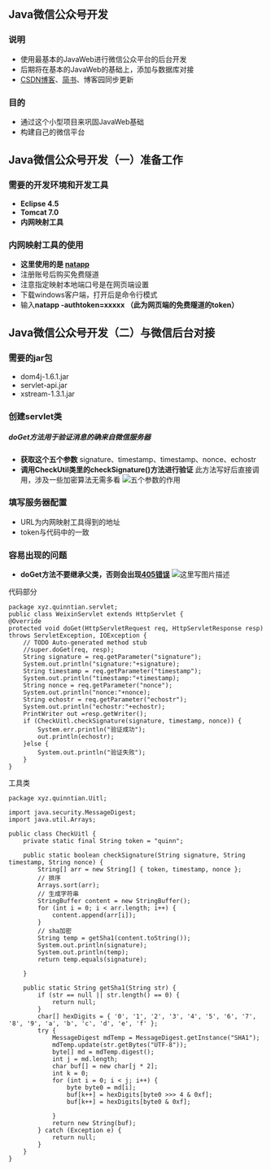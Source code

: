 ## Java微信公众号开发
### 说明
* 使用最基本的JavaWeb进行微信公众平台的后台开发
* 后期将在基本的JavaWeb的基础上，添加与数据库对接
* [CSDN博客][1]、[简书][2]、博客园同步更新
### 目的
* 通过这个小型项目来巩固JavaWeb基础
* 构建自己的微信平台
## Java微信公众号开发（一）准备工作
### 需要的开发环境和开发工具

* **Eclipse 4.5**
* **Tomcat 7.0**
* **内网映射工具**
### 内网映射工具的使用
* **这里使用的是 [natapp](https://natapp.cn/)**
*  注册账号后购买免费隧道
*  注意指定映射本地端口号是在网页端设置
*  下载windows客户端，打开后是命令行模式
*  输入**natapp -authtoken=xxxxx （此为网页端的免费隧道的token）**
## Java微信公众号开发（二）与微信后台对接
### 需要的jar包
*  dom4j-1.6.1.jar
*  servlet-api.jar
*  xstream-1.3.1.jar
### 创建servlet类
##### doGet方法用于验证消息的确来自微信服务器
* **获取这个五个参数**
signature、timestamp、timestamp、nonce、echostr
* **调用CheckUtil类里的checkSignature()方法进行验证**
此方法写好后直接调用，涉及一些加密算法无需多看
![五个参数的作用](https://img-blog.csdn.net/20180403222111364?watermark/2/text/aHR0cHM6Ly9ibG9nLmNzZG4ubmV0L0xlb0ZpdHo=/font/5a6L5L2T/fontsize/400/fill/I0JBQkFCMA==/dissolve/70)
### 填写服务器配置
* URL为内网映射工具得到的地址
* token与代码中的一致
### 容易出现的问题
* **doGet方法不要继承父类，否则会出现[405错误](https://blog.csdn.net/leofitz/article/details/79808950)**
![这里写图片描述](https://img-blog.csdn.net/20180403223244915?watermark/2/text/aHR0cHM6Ly9ibG9nLmNzZG4ubmV0L0xlb0ZpdHo=/font/5a6L5L2T/fontsize/400/fill/I0JBQkFCMA==/dissolve/70)


代码部分
``` 
package xyz.quinntian.servlet;
public class WeixinServlet extends HttpServlet {
@Override
protected void doGet(HttpServletRequest req, HttpServletResponse resp) throws ServletException, IOException {
	// TODO Auto-generated method stub
	//super.doGet(req, resp);
	String signature = req.getParameter("signature");
	System.out.println("signature:"+signature);
	String timestamp = req.getParameter("timestamp");
	System.out.println("timestamp:"+timestamp);
	String nonce = req.getParameter("nonce");
	System.out.println("nonce:"+nonce);
	String echostr = req.getParameter("echostr");
	System.out.println("echostr:"+echostr);
	PrintWriter out =resp.getWriter();
	if (CheckUitl.checkSignature(signature, timestamp, nonce)) {
		System.err.println("验证成功");
		out.println(echostr);
	}else {
		System.out.println("验证失败");
	}
}

```
工具类
```          
package xyz.quinntian.Uitl;

import java.security.MessageDigest;
import java.util.Arrays;

public class CheckUitl {
	private static final String token = "quinn";

	public static boolean checkSignature(String signature, String timestamp, String nonce) {
		String[] arr = new String[] { token, timestamp, nonce };
		// 排序
		Arrays.sort(arr);
		// 生成字符串
		StringBuffer content = new StringBuffer();
		for (int i = 0; i < arr.length; i++) {
			content.append(arr[i]);
		}
		// sha加密
        String temp = getSha1(content.toString());
        System.out.println(signature);
        System.out.println(temp);
		return temp.equals(signature);

	}

	public static String getSha1(String str) {
		if (str == null || str.length() == 0) {
			return null;
		}
		char[] hexDigits = { '0', '1', '2', '3', '4', '5', '6', '7', '8', '9', 'a', 'b', 'c', 'd', 'e', 'f' };
		try {
			MessageDigest mdTemp = MessageDigest.getInstance("SHA1");
			mdTemp.update(str.getBytes("UTF-8"));
			byte[] md = mdTemp.digest();
			int j = md.length;
			char buf[] = new char[j * 2];
			int k = 0;
			for (int i = 0; i < j; i++) {
				byte byte0 = md[i];
				buf[k++] = hexDigits[byte0 >>> 4 & 0xf];
				buf[k++] = hexDigits[byte0 & 0xf];

			}
			return new String(buf);
		} catch (Exception e) {
			return null;
		}
	}
}

```


  [1]: https://blog.csdn.net/LeoFitz
  [2]: https://www.jianshu.com/u/20ba9f30c422